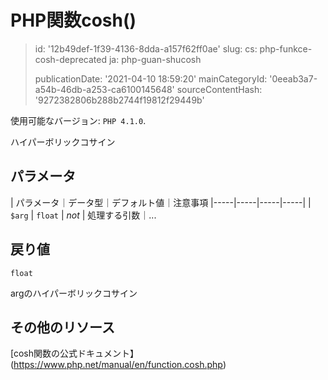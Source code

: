 PHP関数cosh()
===========

> id: '12b49def-1f39-4136-8dda-a157f62ff0ae'
> slug:
> 	cs: php-funkce-cosh-deprecated
> 	ja: php-guan-shucosh
> 
> publicationDate: '2021-04-10 18:59:20'
> mainCategoryId: '0eeab3a7-a54b-46db-a253-ca6100145648'
> sourceContentHash: '9272382806b288b2744f19812f29449b'

使用可能なバージョン: `PHP 4.1.0`.

ハイパーボリックコサイン


パラメータ
--------------

| パラメータ｜データ型｜デフォルト値｜注意事項
|-----|-----|-----|-----|
| `$arg` | `float` | *not* | 処理する引数｜...


戻り値
----------------

`float`

argのハイパーボリックコサイン

その他のリソース
------------

[cosh関数の公式ドキュメント】(https://www.php.net/manual/en/function.cosh.php)
